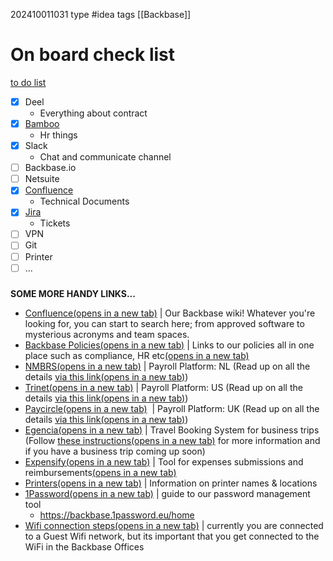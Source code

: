 202410011031
type #idea 
tags [[Backbase]]

# On board check list
[to do list](https://backbase.slack.com/archives/C07C6SLL9AA/p1721011330043999)

- [x] Deel
	- Everything about contract
- [x] [Bamboo](https://backbase.bamboohr.com/home/)
	- Hr things
- [x] Slack
	- Chat and communicate channel
- [ ] Backbase.io
- [ ] Netsuite
- [x] [Confluence](https://backbase.atlassian.net/wiki/spaces/BBON/overview)
	- Technical Documents
- [x] [Jira](https://servicedesk.atlassian.backbase.com/servicedesk/customer/portals)
	- Tickets
- [ ] VPN
- [ ] Git
- [ ] Printer
- [ ] ...

### 
**SOME MORE HANDY LINKS...**

- [Confluence(opens in a new tab)](https://backbase.atlassian.net/wiki/home) | Our Backbase wiki! Whatever you're looking for, you can start to search here; from approved software to mysterious acronyms and team spaces.
- [Backbase Policies(opens in a new tab)](https://backbase.atlassian.net/wiki/spaces/BPP/overview) | Links to our policies all in one place such as compliance, HR etc[(opens in a new tab)](https://trackbase.backbase.com/en/login?state=%2Fprojects%2F1705065)
- [NMBRS(opens in a new tab)](https://backbase.nmbrs.nl/applications/Common/Login.aspx?ReturnUrl=%2f) | Payroll Platform: NL (Read up on all the details [via this link(opens in a new tab)](https://backbase.atlassian.net/wiki/spaces/HR/pages/1034486181/Payroll+Topics))
- [Trinet(opens in a new tab)](https://sso.trinet.com/auth/cdcservlet?realm=sw_hrp&goto=https%3A%2F%2Ftrinet.hrpassport.com%2F&RequestID=1546876456696&MajorVersion=1&MinorVersion=0&ProviderID=https%3A%2F%2Ftrinet.hrpassport.com%3A443%2Famagent%3FRealm%3D%2Fsw_hrp&IssueInstant=2019-01-07T15%3A54%3A16Z) | Payroll Platform: US (Read up on all the details [via this link(opens in a new tab)](https://backbase.atlassian.net/wiki/spaces/HR/pages/299529808/07.+TriNet))
- [Paycircle(opens in a new tab)](https://my.paycircle.co.uk/dashboard/)  | Payroll Platform: UK (Read up on all the details [via this link(opens in a new tab)](https://backbase.atlassian.net/wiki/spaces/HR/pages/1034486181/Payroll+Topics))
- [Egencia(opens in a new tab)](https://backbase.atlassian.net/wiki/spaces/FIN/pages/306424219/Onboarding+first-time+login) | Travel Booking System for business trips (Follow [these instructions(opens in a new tab)](https://backbase.atlassian.net/wiki/spaces/FIN/pages/306424219/Onboarding+first-time+login) for more information and if you have a business trip coming up soon)
- [Expensify(opens in a new tab)](https://www.expensify.com/) | Tool for expenses submissions and reimbursements[(opens in a new tab)](https://docs.google.com/presentation/d/1bRcDC2iCsFJTtHm8cYpBKpy703BiLTCgcb1zphNCQEM/edit?usp=sharing)
- [Printers(opens in a new tab)](https://backbase.atlassian.net/wiki/spaces/I4E/pages/256475432/How+to+connect+to+the+network+printers) | Information on printer names & locations
- [1Password(opens in a new tab)](https://backbase.atlassian.net/wiki/spaces/I4E/pages/3436642657/1Password) | guide to our password management tool
	- https://backbase.1password.eu/home
- [Wifi connection steps(opens in a new tab)](https://backbase.atlassian.net/wiki/spaces/I4E/pages/2129560017/Wifi+Setup+Macs) | currently you are connected to a Guest Wifi network, but its important that you get connected to the WiFi in the Backbase Offices